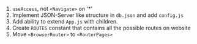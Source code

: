 1. `useAccess`, not `<Navigate>` on '*'
2. Implement JSON-Server like structure in `db.json` and add `config.js`
3. Add ability to extend `App.js` with children.
4. Create `ROUTES` constant that contains all the possible routes on website
5. Move `<BrowserRouter>` to `<RouterPages>`
